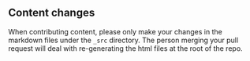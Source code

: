 ## Content changes

When contributing content, please only make your changes in the markdown files
under the `_src` directory. The person merging your pull request will deal with
re-generating the html files at the root of the repo.

<!---
Here is what I run:

$ gitbook build && rm -rf gitbook styles && mv _book/* .
-->

